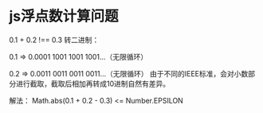 # js浮点数计算问题
0.1 + 0.2 !== 0.3
转二进制：

0.1 => 0.0001 1001 1001 1001…（无限循环）

0.2 => 0.0011 0011 0011 0011…（无限循环）
由于不同的IEEE标准，会对小数部分进行截取，截取后相加再转成10进制自然有差异。

解法： Math.abs(0.1 + 0.2 - 0.3) <= Number.EPSILON
